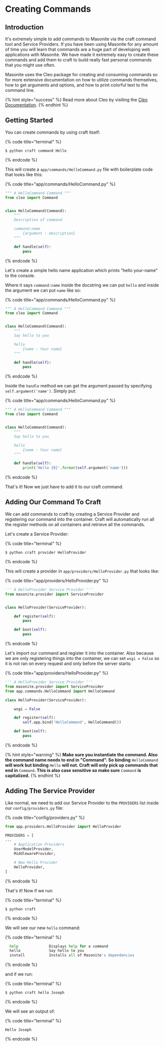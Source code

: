 # Creating Commands

## Introduction

It's extremely simple to add commands to Masonite via the craft command tool and Service Providers. If you have been using Masonite for any amount of time you will learn that commands are a huge part of developing web applications with Masonite. We have made it extremely easy to create these commands and add them to craft to build really fast personal commands that you might use often.

Masonite uses the Cleo package for creating and consuming commands so for more extensive documentation on how to utilize commands themselves, how to get arguments and options, and how to print colorful text to the command line.

{% hint style="success" %}
Read more about Cleo by visiting the [Cleo Documentation](http://cleo.readthedocs.io/en/latest/).
{% endhint %}

## Getting Started

You can create commands by using craft itself:

{% code title="terminal" %}
```text
$ python craft command Hello
```
{% endcode %}

This will create a `app/commands/HelloCommand.py` file with boilerplate code that looks like this:

{% code title="app/commands/HelloCommand.py" %}
```python
""" A HelloCommand Command """
from cleo import Command


class HelloCommand(Command):
    """
    Description of command

    command:name
        {argument : description}
    """

    def handle(self):
        pass
```
{% endcode %}

Let's create a simple hello name application which prints "hello your-name" to the console.

Where it says `command:name` inside the docstring we can put `hello` and inside the argument we can put `name` like so:

{% code title="app/commands/HelloCommand.py" %}
```python
""" A HelloCommand Command """
from cleo import Command


class HelloCommand(Command):
    """
    Say hello to you

    hello
        {name : Your name}
    """

    def handle(self):
        pass
```
{% endcode %}

Inside the `handle` method we can get the argument passed by specifying `self.argument('name')`. Simply put:

{% code title="app/commands/HelloCommand.py" %}
```python
""" A HelloCommand Command """
from cleo import Command


class HelloCommand(Command):
    """
    Say hello to you

    hello
        {name : Your name}
    """

    def handle(self):
        print('Hello {0}'.format(self.argument('name')))
```
{% endcode %}

That's it! Now we just have to add it to our craft command.

## Adding Our Command To Craft

We can add commands to craft by creating a Service Provider and registering our command into the container. Craft will automatically run all the register methods on all containers and retrieve all the commands.

Let's create a Service Provider:

{% code title="terminal" %}
```text
$ python craft provider HelloProvider
```
{% endcode %}

This will create a provider in `app/providers/HelloProvider.py` that looks like:

{% code title="app/providers/HelloProvider.py" %}
```python
''' A HelloProvider Service Provider '''
from masonite.provider import ServiceProvider


class HelloProvider(ServiceProvider):

    def register(self):
        pass

    def boot(self):
        pass
```
{% endcode %}

Let's import our command and register it into the container. Also because we are only registering things into the container, we can set `wsgi = False` so it is not ran on every request and only before the server starts:

{% code title="app/providers/HelloProvider.py" %}
```python
''' A HelloProvider Service Provider '''
from masonite.provider import ServiceProvider
from app.commands.HelloCommand import HelloCommand

class HelloProvider(ServiceProvider):

    wsgi = False

    def register(self):
        self.app.bind('HelloCommand', HelloCommand())

    def boot(self):
        pass
```
{% endcode %}

{% hint style="warning" %}
**Make sure you instantiate the command. Also the command name needs to end in "Command". So binding** `HelloCommand` **will work but binding** `Hello` **will not. Craft will only pick up commands that end in** `Command`**. This is also case sensitive so make sure** `Command` **is capitalized.**
{% endhint %}

## Adding The Service Provider

Like normal, we need to add our Service Provider to the `PROVIDERS` list inside our `config/providers.py` file:

{% code title="config/providers.py" %}
```python
from app.providers.HelloProvider import HelloProvider

PROVIDERS = [
...
    # Application Providers
    UserModelProvider,
    MiddlewareProvider,

    # New Hello Provider
    HelloProvider,
]
```
{% endcode %}

That's it! Now if we run:

{% code title="terminal" %}
```text
$ python craft
```
{% endcode %}

We will see our new `hello` command:

{% code title="terminal" %}
```python
  help              Displays help for a command
  hello             Say hello to you
  install           Installs all of Masonite's dependencies
```
{% endcode %}

and if we run:

{% code title="terminal" %}
```text
$ python craft hello Joseph
```
{% endcode %}

We will see an output of:

{% code title="terminal" %}
```text
Hello Joseph
```
{% endcode %}

